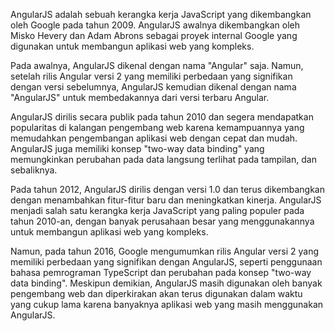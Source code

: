 AngularJS adalah sebuah kerangka kerja JavaScript yang dikembangkan oleh Google pada tahun 2009. AngularJS awalnya dikembangkan oleh Misko Hevery dan Adam Abrons sebagai proyek internal Google yang digunakan untuk membangun aplikasi web yang kompleks.

Pada awalnya, AngularJS dikenal dengan nama "Angular" saja. Namun, setelah rilis Angular versi 2 yang memiliki perbedaan yang signifikan dengan versi sebelumnya, AngularJS kemudian dikenal dengan nama "AngularJS" untuk membedakannya dari versi terbaru Angular.

AngularJS dirilis secara publik pada tahun 2010 dan segera mendapatkan popularitas di kalangan pengembang web karena kemampuannya yang memudahkan pengembangan aplikasi web dengan cepat dan mudah. AngularJS juga memiliki konsep "two-way data binding" yang memungkinkan perubahan pada data langsung terlihat pada tampilan, dan sebaliknya.

Pada tahun 2012, AngularJS dirilis dengan versi 1.0 dan terus dikembangkan dengan menambahkan fitur-fitur baru dan meningkatkan kinerja. AngularJS menjadi salah satu kerangka kerja JavaScript yang paling populer pada tahun 2010-an, dengan banyak perusahaan besar yang menggunakannya untuk membangun aplikasi web yang kompleks.

Namun, pada tahun 2016, Google mengumumkan rilis Angular versi 2 yang memiliki perbedaan yang signifikan dengan AngularJS, seperti penggunaan bahasa pemrograman TypeScript dan perubahan pada konsep "two-way data binding". Meskipun demikian, AngularJS masih digunakan oleh banyak pengembang web dan diperkirakan akan terus digunakan dalam waktu yang cukup lama karena banyaknya aplikasi web yang masih menggunakan AngularJS.
